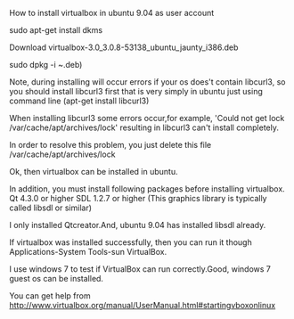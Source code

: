 How to install virtualbox in ubuntu 9.04 as user account

sudo apt-get install dkms

Download virtualbox-3.0_3.0.8-53138_ubuntu_jaunty_i386.deb

sudo dpkg -i ~.deb)

Note, during installing will occur errors if your os does't contain libcurl3, so you should install libcurl3 first that is very simply in ubuntu just using command line (apt-get install libcurl3)

When installing libcurl3 some errors occur,for example, 'Could not get lock /var/cache/apt/archives/lock' resulting in libcurl3 can't install completely.

In order to resolve this problem, you just delete this file /var/cache/apt/archives/lock

Ok, then virtualbox can be installed in ubuntu.

In addition, you must install following packages before installing virtualbox. Qt 4.3.0 or higher SDL 1.2.7 or higher (This graphics library is typically called libsdl or similar)

I only installed Qtcreator.And, ubuntu 9.04 has installed libsdl already.

If virtualbox was installed successfully, then you can run it though Applications-System Tools-sun VirtualBox.

I use windows 7 to test if VirtualBox can run correctly.Good, windows 7 guest os can be installed.

You can get help from http://www.virtualbox.org/manual/UserManual.html#startingvboxonlinux
